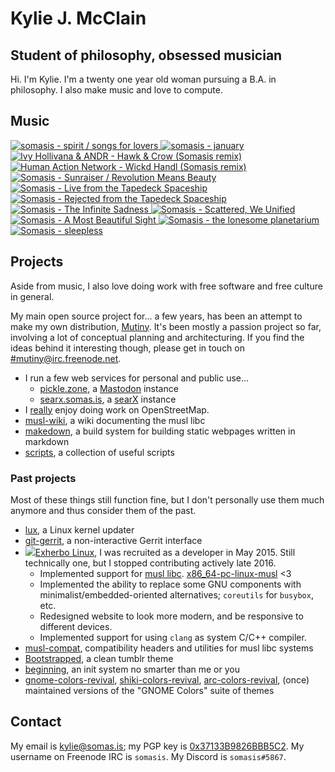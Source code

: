 # Kylie J. McClain
## Student of philosophy, obsessed musician

Hi. I'm Kylie. I'm a twenty one year old woman pursuing a B.A. in philosophy.
I also make music and love to compute.

## Music

<div class='discography'>
    <a href='https://somasis.bandcamp.com/album/spirit-songs-for-lovers' title='somasis - spirit / songs for lovers (2019)'>
        <img src='/img/covers/spiritsongsforlovers.jpg' alt='somasis - spirit / songs for lovers' />
    </a>
    <a href='https://somasis.bandcamp.com/track/january-2' title='somasis - january (2019)'>
        <img src='/img/covers/january.jpg' alt='somasis - january' />
    </a>
    <a href='https://somasis.bandcamp.com/album/hawk-crow-somasis-remixes' title='Ivy Hollivana & ANDR - Hawk & Crow (Somasis remixes) (2018)'>
        <img src='/img/covers/hawkandcrowremix.jpg' alt='Ivy Hollivana & ANDR - Hawk & Crow (Somasis remix)' />
    </a>
    <a href='https://somasis.bandcamp.com/track/wickd-handl-somasis-remix' title='Human Action Network - Wickd Handl (Somasis remix) (2018)'>
        <img src='/img/covers/wickdhandlremix.jpg' alt='Human Action Network - Wickd Handl (Somasis remix)' />
    </a>
    <a href='https://somasis.bandcamp.com/album/sunraiser-revolution-means-beauty' title='Somasis - Sunraiser / Revolution Means Beauty (2017)'>
        <img src='/img/covers/sunraiserrevolutionmeansbeauty.jpg' alt='Somasis - Sunraiser / Revolution Means Beauty' />
    </a>
    <a href='https://somasis.bandcamp.com/album/live-from-the-tapedeck-spaceship' title='Somasis - Live from the Tapedeck Spaceship (2014)'>
        <img src='/img/covers/livefromthetapedeckspaceship.jpg' alt='Somasis - Live from the Tapedeck Spaceship' />
    </a>
    <a href='https://somasis.bandcamp.com/album/rejected-from-the-tapedeck-spaceship' title='Somasis - Rejected from the Tapedeck Spaceship (2014)'>
        <img src='/img/covers/rejectedfromthetapedeckspaceship.jpg' alt='Somasis - Rejected from the Tapedeck Spaceship' />
    </a>
    <a href='https://somasis.bandcamp.com/album/the-infinite-sadness-2' title='Somasis - The Infinite Sadness (2014)'>
        <img src='/img/covers/theinfinitesadness.jpg' alt='Somasis - The Infinite Sadness' />
    </a>
    <a href='https://somasis.bandcamp.com/album/scattered-we-unified' title='Somasis - Scattered, We Unified (2013)'>
        <img src='/img/covers/scatteredweunified.jpg' alt='Somasis - Scattered, We Unified' />
    </a>
    <a href='https://somasis.bandcamp.com/album/a-most-beautiful-sight' title='Somasis - A Most Beautiful Sight (2013)'>
        <img src='/img/covers/amostbeautifulsight.jpg' alt='Somasis - A Most Beautiful Sight' />
    </a>
    <a href='https://somasis.bandcamp.com/album/the-lonesome-planetarium' title='Somasis - the lonesome planetarium (2013)'>
        <img src='/img/covers/thelonesomeplanetarium.jpg' alt='Somasis - the lonesome planetarium' />
    </a>
    <a href='https://somasis.bandcamp.com/album/sleepless' title='Somasis - sleepless (2013)'>
        <img src='/img/covers/sleepless.jpg' alt='Somasis - sleepless' />
    </a>
</div>

## Projects

Aside from music, I also love doing work with free software and free culture in general.

My main open source project for... a few years, has been an attempt to make my own distribution,
[Mutiny](https://mutiny.zone). It's been mostly a passion project so far, involving a lot of
conceptual planning and architecturing. If you find the ideas behind it interesting though, please
get in touch on [#mutiny@irc.freenode.net](ircs://irc.freenode.net/mutiny).

- I run a few web services for personal and public use...
    - [pickle.zone](https://pickle.zone), a [Mastodon](https://joinmastodon.org/) instance
    - [searx.somas.is](https://searx.somas.is), a [searX](https://asciimoo.github.io/searx/) instance
- I [really](https://www.openstreetmap.org/user/somasis/history) enjoy doing work on OpenStreetMap.
- [musl-wiki], a wiki documenting the musl libc
- [makedown], a build system for building static webpages written in markdown
- [scripts], a collection of useful scripts

### Past projects

Most of these things still function fine, but I don't personally use them much anymore
and thus consider them of the past.

- [lux], a Linux kernel updater
- [git-gerrit], a non-interactive Gerrit interface
- <a href='https://exherbo.org'><img src='/zebrapig.svg' class='zebrapig' />Exherbo Linux</a>,
  I was recruited as a developer in May 2015. Still technically one, but I stopped contributing
  actively late 2016.
    - Implemented support for [musl libc]. [x86_64-pc-linux-musl] <3
    - Implemented the ability to replace some GNU components with minimalist/embedded-oriented
      alternatives; `coreutils` for `busybox`, etc.
    - Redesigned website to look more modern, and be responsive to different devices.
    - Implemented support for using `clang` as system C/C++ compiler.
- [musl-compat], compatibility headers and utilities for musl libc systems
- [Bootstrapped], a clean tumblr theme
- [beginning], an init system no smarter than me or you
- [gnome-colors-revival], [shiki-colors-revival], [arc-colors-revival],
  (once) maintained versions of the "GNOME Colors" suite of themes

## Contact

My email is <kylie@somas.is>; my PGP key is [0x37133B9826BBB5C2][pgp].
My username on Freenode IRC is `somasis`.
My Discord is `somasis#5867`.

[pgp]:                      https://pgp.mit.edu/pks/lookup?op=vindex&fingerprint=on&search=0x37133B9826BBB5C2
[musl-wiki]:                https://wiki.musl-libc.org/
[scripts]:                  https://gitlab.com/somasis/scripts
[makedown]:                 https://gitlab.com/somasis/makedown
[Exherbo Linux]:            https://www.exherbo.org/
[musl libc]:                https://www.musl-libc.org/
[x86_64-pc-linux-musl]:     /dl/stages
[beginning]:                https://gitlab.com/somasis/beginning
[lux]:                      https://gitlab.com/somasis/lux
[musl-compat]:              https://gitlab.com/somasis/musl-compat
[git-gerrit]:               https://gitlab.com/somasis/git-gerrit
[Bootstrapped]:             https://gitlab.com/somasis/tumblrthemes/blob/master/bootstrapped.html
[gnome-colors-revival]:     https://gitlab.com/somasis/gnome-colors-revival
[shiki-colors-revival]:     https://gitlab.com/somasis/shiki-colors-revival
[arc-colors-revival]:       https://gitlab.com/somasis/arc-colors-revival
[Discount]:                 https://www.pell.portland.or.us/~orc/Code/discount/
[Markdown]:                 https://daringfireball.net/projects/markdown/
[Source]:                   https://gitlab.com/somasis/www.somas.is
